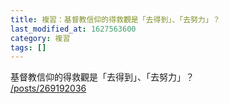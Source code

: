 ```yaml
---
title: 複習：基督教信仰的得救觀是「去得到」、「去努力」？
last_modified_at: 1627563600
category: 複習
tags: []
---
```


<p>基督教信仰的得救觀是「去得到」、「去努力」？<br/>
<a href="/posts/269192036" target="_blank">/posts/269192036</a></p>
<p> </p>
